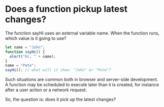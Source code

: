 # Does a function pickup latest changes?

The function sayHi uses an external variable name. When the function runs, which value is it going to use?

```js
let name = "John";
function sayHi() {
  alert("Hi, " + name);
}
name = "Pete";
sayHi(); // what will it show: "John" or "Pete"?
```

Such situations are common both in browser and server-side development. A function may be scheduled to execute later than it is created, for instance after a user action or a network request.

So, the question is: does it pick up the latest changes?

